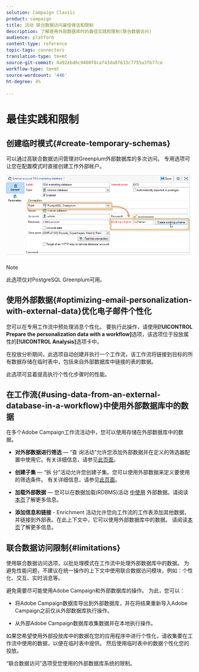 ```yaml
---
solution: Campaign Classic
product: campaign
title: 活动 联合数据访问最佳做法和限制
description: 了解使用外部数据库时的最佳实践和限制(联合数据访问)
audience: platform
content-type: reference
topic-tags: connectors
translation-type: tm+mt
source-git-commit: 0a92ebd6c9400f8caf43da8f633c7755a3fb77ce
workflow-type: tm+mt
source-wordcount: '446'
ht-degree: 4%

---
```



# 最佳实践和限制

## 创建临时模式{#create-temporary-schemas}

可以通过高联合数据访问管理对Greenplum外部数据库的多次访问。 专用选项可让您在配置模式时直接创建工作外部帐户。

![](assets/fda_work_table.png)

>[!NOTE]
>
>此选项仅对PostgreSQL Greenplum可用。

## 使用外部数据{#optimizing-email-personalization-with-external-data}优化电子邮件个性化

您可以在专用工作流中预处理消息个性化。 要执行此操作，请使用&#x200B;**[!UICONTROL Prepare the personalization data with a workflow]**&#x200B;选项，该选项位于投放属性的&#x200B;**[!UICONTROL Analysis]**&#x200B;选项卡中。

在投放分析期间，此选项自动创建并执行一个工作流，该工作流将链接到目标的所有数据存储在临时表中，包括来自外部数据库中链接的表的数据。

此选项可显着提高执行个性化步骤时的性能。

## 在工作流{#using-data-from-an-external-database-in-a-workflow}中使用外部数据库中的数据

在多个Adobe Campaign工作流活动中，您可以使用存储在外部数据库中的数据。

* **对外部数据进行筛选**  — “查 [](../../workflow/using/targeting-data.md#selecting-data) 询活动”允许您添加外部数据并在定义的筛选器配置中使用它。有关详细信息，请参见[此页面](../../workflow/using/targeting-data.md#selecting-data)。

* **创建子集**  — “拆 [](../../workflow/using/split.md) 分”活动允许您创建子集。您可以使用外部数据来定义要使用的筛选条件。 有关详细信息，请参见[此页面](../../workflow/using/split.md)。

* **加载外部数据**  — 您可以在数据加载(RDBMS)活动 [中使用](../../workflow/using/data-loading--rdbms-.md) 外部数据。请阅读[本页](../../workflow/using/data-loading--rdbms-.md)了解更多信息。

* **添加信息和链接** - Enrichment [](../../workflow/using/enrichment.md) 活动允许您向工作流的工作表添加其他数据，并链接到外部表。在此上下文中，它可以使用外部数据库中的数据。 请阅读[本页](../../workflow/using/enrichment.md)了解更多信息。

## 联合数据访问限制{#limitations}

使用联合数据访问选项，以批处理模式在工作流中处理外部数据库中的数据。 为避免性能问题，不建议在统一操作的上下文中使用联合数据访问模块，例如：个性化、交互、实时消息等。

避免需要尽可能使用Adobe Campaign和外部数据库的操作。 为此，您可以：

* 将Adobe Campaign数据库导出到外部数据库，并在将结果重新导入Adobe Campaign之前仅从外部数据库执行操作。

* 从外部Adobe Campaign数据库收集数据并在本地执行操作。

如果您希望使用外部投放库中的数据在您的应用程序中进行个性化，请收集要在工作流中使用的数据，以便在临时表中提供。 然后使用临时表中的数据个性化您的投放。

“联合数据访问”选项受您使用的外部数据库系统的限制。

